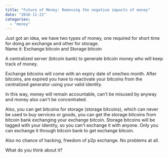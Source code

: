 ```yaml
---
title: "Future of Money: Removing the negative impacts of money"
date: "2016-11-22"
categories: 
  - "money"
---
```


Just got an idea, we have two types of money, one required for short time for doing an exchange and other for storage.  
Name it: Exchange bitcoin and Storage bitcoin  
  
A centralized server (bitcoin bank) to generate bitcoin money who will keep track of money.  
  
Exchange bitcoins will come with an expiry date of one/two month. After bitcoins, are expired you have to reactivate your bitcoins from the centralized generator using your valid identity.  
  
In this way, money will remain accountable, can't be misused by anyway and money also can't be concentrated.  
  
Also, you can get bitcoins for storage (storage bitcoins), which can never be used to buy services or goods, you can get the storage bitcoins from bitcoin bank exchanging your exchange bitcoin. Storage bitcoins will be tagged with your identity, so you can't exchange it with anyone. Only you can exchange it through bitcoin bank to get exchange bitcoin.  
  
Also no chance of hacking, freedom of p2p exchange. No problems at all.  
  
What do you think about it?
